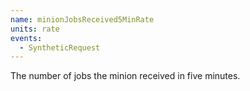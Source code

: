 ```yaml
---
name: minionJobsReceived5MinRate
units: rate
events:
  - SyntheticRequest
---
```


The number of jobs the minion received in five minutes.
